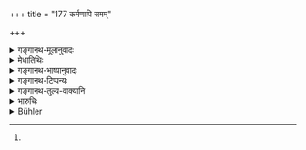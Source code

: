 +++
title = "177 कर्मणापि समम्"

+++

<details><summary>गङ्गानथ-मूलानुवादः</summary>

Even by labour shall the debtor make good what is due to the creditor, if he is of the same or of a lower caste; the superior person shall pay it up gradually.—(177)
</details>

<details><summary>मेधातिथिः</summary>

For verse 177, G gives the following which is NSm 1.112: अथ शक्तिविहीहः स्यात् ऋणी कालविपर्ययात् । प्रेक्ष्यश् च तम् ऋणं दाप्यः काले देशे यथोदयम् ॥ ८।१७७ ॥ And then gives the following commentary: यद्य् अधमर्णो दैवदोषान् निर्धनीभूतस् तदा न दुर्गादानादिना राज्ञोपपीडयितव्यः । किं तर्हि कर्तव्यं यदास्य कथंचिद् धनं भवेत् तदा यथासंभवं शनैर् दापयितव्यः । प्रेक्ष्य शक्तिं धनवृत्तां युज्यत इत्य् अर्थः । दाप्यः उचितस्य वक्ष्यति "कर्मणापि समः कुर्यात्" इति । तस्मात् कारणपरिवृत्तौ यद् एवोक्तम् अस्माभिस् तदैव प्रयोजनम् ॥ ८।१७७ ॥

निर्धनो ऽधमर्णो निर्धनत्वान् न मुच्यते । किं तर्हि, कर्म कारयितव्यः । प्रेष्यत्वं व्रजेत् । यावता धनेन तत् कर्म कर्मकरः करोति, तत् तस्य प्रविष्टं संपद्य्[^५४८] अपि कर्तव्यम् ।


[^५४८]:
M J: saṃsady

कर्म कुर्वतश् च सलाभधने प्रविष्टे दास्यान् मोक्षः । **समं कुर्यात्**, उत्तमर्णेन । अनन्तरं[^५४९] शुद्धे धने नोत्तमाधमव्यवहारः । इतरथैक उत्तमर्णो ऽपरो ऽधमर्ण[^५५०] एतच् च कार्यते । ब्राह्मणवर्णः[^५५१] **समः**, समानजातीयः, **अवकृष्टजातिर्** हीनजतीयः । **श्रेयांस् तू**त्तमजातीयो गुणाधिको वा । **शनैः** क्रमेण यथोत्पादं दद्यात् । नारदे पठ्यते- "ब्राह्मणस् तु परिक्षीणो शनैर् दद्याद् यथोदयम्[^५५२]" (न्स्म् २.४३) इति । अतो राज्ञा धनिकधनसंशुद्ध्यर्थं परिक्षीणो ब्राह्मणो न पीडयितव्यः, उत्तमर्णश् च रक्षणीयः ॥ ८.१७७ ॥
</details>

<details><summary>गङ्गानथ-भाष्यानुवादः</summary>

If the debtor has no property, he is not let off simply because he has no property; he should he made to do ‘*labour*’; *i.e*., he should become a servant, and the amount of wages that would, be payable to the servant for doing the work that he does shall be credited to his account; and when the total amount thus credited equals the sum of his debt along with the interest, then he should be freed from service.

‘*Make good to the creditor*’; ‘*uttamarṇa*’ and ‘*udhamarṇa*’ are relative terms applied to one or the other party on the basis of their possessions.

The manual labour is made to be done by all who are of the same caste as, or of the lower caste than, the creditor.

‘*The superior person*’—*i.e*., one belonging to a higher caste, or possessed of higher qualifications—‘*shall pay it up gradually*’—*i.e*., according as he goes on earning. We read in Nārada—‘If the Brāhmaṇa is poor, he shall pay up gradually according to his circumstances.’ Hence for the liquidation of the creditor’s debts, the Brāhmaṇa shall not he made by the king to suffer any pains; and the interests of the creditor too have to be protected.—(177)
</details>

<details><summary>गङ्गानथ-टिप्पन्यः</summary>

*Cf*. 8.49, and 9.229; also 8.415.

This verse is quoted in *Mitākṣarā* (2.43), which explains the meaning to be that “the debtor should make himself ‘*samam*’, equal, to the creditor by putting an end ṭo the relation of creditor and debtor”;—in
*Aparārka* (p. 146), which explains the meaning to be that “even by
doing some work for the creditor, the debtor should make himself equal, similar, to the creditor, by becoming free from debt”;—in
*Vivādaratnākara* (p. 70), which adds the following explanation:—The
debtor, who is either of the same caste with, or of a lower caste than, the creditor, should, even by means of working, clear off his debt, and thereby render himself *equal* to the creditor. So long as the debt is not paid off, there is an *inequality* between them—one being the
*creditor* and the other the *debtor*; but when by means of work, the
debt has been paid off, both of them become ‘equal’.—But if the debtor belongs to a *higher* caste, he should not be made by the creditor to work for him.

It is quoted also in *Vyavahāramayūkha* (p. 89);—in *Kṛtyakalpataru* (79b), which explains ‘*samam kuryāt*’ as ‘remove his *indebtedness*, which puts him in a position lower than that of his creditor, by doing such work for the latter as would suffice to liquify the amount of debt’—‘*śreyān*’ is ‘one belonging to a higher caste’ and also ‘one possessed of higher qualifications’;—and in *Vīramitrodaya* (Vyavahāra, 104b), which also has the same explanation.
</details>

<details><summary>गङ्गानथ-तुल्य-वाक्यानि</summary>

*Bṛhaspati* (11.59).—‘An indigent debtor may be taken by the creditor to
his own house and compelled to work there, such as distilling spirits and the like; but a Brāhmaṇa should be made to pay gradually.’

*Nārada* (1.132).—“If a wealthy debtor, from malice, refuses to pay his
debt, the King shall compel him to pay it by forcible means, and shall take five in the hundred for himself.’

*Yājñavalkya* (2.43)—‘If the debtor of a lower caste is too indigent to
pay, the creditor shall make him do work; but an indigent Brāhmaṇa should he made to pay gradually, as he obtains the means to pay.’
</details>

<details><summary>भारुचिः</summary>

श्रेयसो मान्यत्वात् सोढव्यम् एव तस्याप्रदानात् । अक्षान्त्या तु न कदाचिद् अप्य् असौ समहीनवत् कर्मकारयितव्यः । ēणापादानार्थः श्लोकः ॥ ८.१७६ ॥
</details>

<details><summary>Bühler</summary>

177	Even by (personal) labour shall the debtor make good (what he owes) to his creditor, if he be of the same caste or of a lower one; but a (debtor) of a higher caste shall pay it gradually (when he earns something).
</details>
